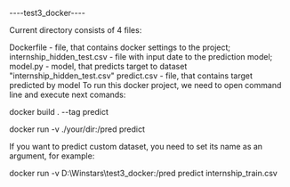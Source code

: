----test3_docker----

Current directory consists of 4 files:

Dockerfile - file, that contains docker settings to the project;
internship_hidden_test.csv - file with input date to the prediction model;
model.py - model, that predicts target to dataset "internship_hidden_test.csv"
predict.csv - file, that contains target predicted by model
To run this docker project, we need to open command line and execute next comands:

docker build . --tag predict

docker run -v ./your/dir:/pred predict

If you want to predict custom dataset, you need to set its name as an argument, for example:

docker run -v D:\Winstars\test3_docker:/pred predict internship_train.csv
